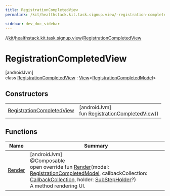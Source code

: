 ```yaml
---
title: RegistrationCompletedView
permalink: /kit/healthstack.kit.task.signup.view/-registration-completed-view/index.html

sidebar: dev_doc_sidebar
---
```

//[kit](../../../index.html)/[healthstack.kit.task.signup.view](../index.html)/[RegistrationCompletedView](index.html)



# RegistrationCompletedView



[androidJvm]\
class [RegistrationCompletedView](index.html) : [View](../../healthstack.kit.task.base/-view/index.html)&lt;[RegistrationCompletedModel](../../healthstack.kit.task.signup.model/-registration-completed-model/index.html)&gt;



## Constructors


| | |
|---|---|
| [RegistrationCompletedView](-registration-completed-view.html) | [androidJvm]<br>fun [RegistrationCompletedView](-registration-completed-view.html)() |


## Functions


| Name | Summary |
|---|---|
| [Render](-render.html) | [androidJvm]<br>@Composable<br>open override fun [Render](-render.html)(model: [RegistrationCompletedModel](../../healthstack.kit.task.signup.model/-registration-completed-model/index.html), callbackCollection: [CallbackCollection](../../healthstack.kit.task.base/-callback-collection/index.html), holder: [SubStepHolder](../../healthstack.kit.task.survey.question/-sub-step-holder/index.html)?)<br>A method rendering UI. |

